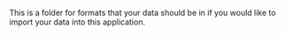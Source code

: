 
This is a folder for formats that your data should be in if you would like to import your data into this application.